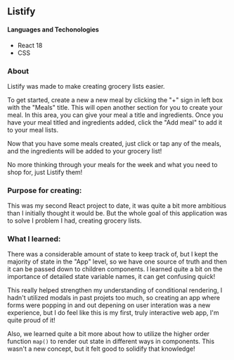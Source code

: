 ## Listify

#### Languages and Techonologies

- React 18
- CSS

### About

Listify was made to make creating grocery lists easier. 

To get started, create a new a new meal by clicking the "+" sign in left box with the "Meals" title. This will open another section for you to create your meal. In this area, you can give your meal a title and ingredients. Once you have your meal titled and ingredients added, click the "Add meal" to add it to your meal lists.

Now that you have some meals created, just click or tap any of the meals, and the ingredients will be added to your grocery list!

No more thinking through your meals for the week and what you need to shop for, just Listify them!

### Purpose for creating:

This was my second React project to date, it was quite a bit more ambitious than I initially thought it would be. But the whole goal of this application was to solve I problem I had, creating grocery lists.

### What I learned:

There was a considerable amount of state to keep track of, but I kept the majority of state in the "App" level, so we have one source of truth and then it can be passed down to children components. I learned quite a bit on the importance of detailed state variable names, it can get confusing quick! 

This really helped strengthen my understanding of conditional rendering, I hadn't utilized modals in past projets too much, so creating an app where forms were popping in and out depening on user interation was a new experience, but I do feel like this is my first, truly interactive web app, I'm quite proud of it! 

Also, we learned quite a bit more about how to utilize the higher order function `map()` to render out state in different ways in components. This wasn't a new concept, but it felt good to solidify that knowledge! 
